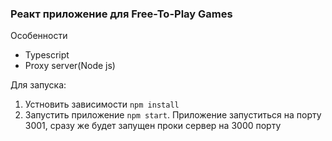 ### Реакт приложение для Free-To-Play Games

Особенности
- Typescript
- Proxy server(Node js)

Для запуска:

1. Устновить зависимости `npm install`
2. Запустить приложение `npm start`. Приложение запуститься на порту 3001, сразу же будет запущен проки сервер на 3000 порту
